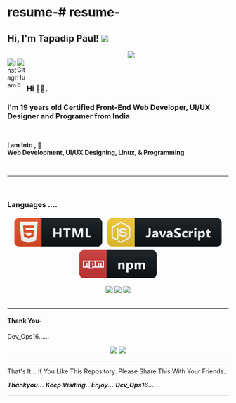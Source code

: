 # resume-# resume-<h2>Hi, I'm Tapadip Paul! <img src="https://media.giphy.com/media/12oufCB0MyZ1Go/giphy.gif" width="50"></h2>
<img align='right' src="https://media.giphy.com/media/M9gbBd9nbDrOTu1Mqx/giphy.gif" width="230">
<br/>

<a href="https://www.instagram.com/dev_ops16/">
  <img align="left" alt="Instagram" width="22px" src="https://cdn.jsdelivr.net/npm/simple-icons@v3/icons/instagram.svg" />
</a>
<a href="https://github.com/Tapadip">
  <img align="left" alt="GitHub" width="22px" src="https://cdn.jsdelivr.net/npm/simple-icons@3.5.0/icons/github.svg" />
</a>
<br/>
<br/>

### Hi 🙋‍♂️,
### I'm 19 years old Certified Front-End Web Developer, UI/UX Designer and Programer from India.

<br/>


**I am Into , 🙏**
<br/>
**Web Development, UI/UX Designing, Linux, & Programming**


<br />

*************

<br />

### Languages ....

<p align="center">
 <img src="https://raw.githubusercontent.com/8bithemant/8bithemant/master/svg/dev/languages/html.svg" alt="" style="vertical-align:top; margin:4px"> <img src="https://raw.githubusercontent.com/8bithemant/8bithemant/master/svg/dev/languages/js.svg" alt="" style="vertical-align:top; margin:4px"> <img src="https://raw.githubusercontent.com/8bithemant/8bithemant/master/svg/dev/services/npm.svg" alt="" style="vertical-align:top; margin:4px">
 </p>
 <p align="center">
 <code><a href="https://www.python.org/"><img height="50" src="https://www.vectorlogo.zone/logos/python/python-ar21.svg"></a></code>
<code><a href="https://www.linux.org/"><img height="50" src="https://www.vectorlogo.zone/logos/linux/linux-ar21.svg"></a></code>
<code><a href="https://www.java.com/"><img height="50" src="https://www.vectorlogo.zone/logos/java/java-ar21.svg"></a></code>
<br/><br/>
</p>

***********************************

#### Thank You-


Dev_Ops16......
                
<p align="center"> 
  <a href="https://wikipedia.org/wiki/Shell_script">
    <img src="https://img.shields.io/badge/language-Python-green.svg">
 </a>
  <a href="https://www.instagram.com/dev_ops16/">
    <img src="https://img.shields.io/badge/Instagram-Tapad-blue.svg">
 </a>
</p>

***

That's It... If You Like This Repository. Please Share This With Your Friends..



***Thankyou...***
***Keep Visiting..***
***Enjoy...***
***Dev_Ops16......***
*******
